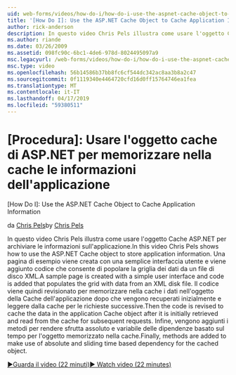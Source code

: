```yaml
---
uid: web-forms/videos/how-do-i/how-do-i-use-the-aspnet-cache-object-to-cache-application-information
title: '[How Do I]: Use the ASP.NET Cache Object to Cache Application Information | Microsoft Docs'
author: rick-anderson
description: In questo video Chris Pels illustra come usare l'oggetto Cache ASP.NET per archiviare le informazioni sull'applicazione. Una pagina di esempio viene creata con una semplice interfaccia utente un...
ms.author: riande
ms.date: 03/26/2009
ms.assetid: 098fc90c-6bc1-4de6-978d-8024495097a9
msc.legacyurl: /web-forms/videos/how-do-i/how-do-i-use-the-aspnet-cache-object-to-cache-application-information
msc.type: video
ms.openlocfilehash: 56b14586b37bb8fc6cf544dc342ac8aa3b8a2c47
ms.sourcegitcommit: 0f1119340e4464720cfd16d0ff15764746ea1fea
ms.translationtype: MT
ms.contentlocale: it-IT
ms.lasthandoff: 04/17/2019
ms.locfileid: "59380511"
---
```

# <a name="how-do-i-use-the-aspnet-cache-object-to-cache-application-information"></a>[Procedura]: Usare l'oggetto cache di ASP.NET per memorizzare nella cache le informazioni dell'applicazione
[How Do I]: Use the ASP.NET Cache Object to Cache Application Information

<span data-ttu-id="dd99c-104">da [Chris Pels](https://twitter.com/chrispels)</span><span class="sxs-lookup"><span data-stu-id="dd99c-104">by [Chris Pels](https://twitter.com/chrispels)</span></span>

<span data-ttu-id="dd99c-105">In questo video Chris Pels illustra come usare l'oggetto Cache ASP.NET per archiviare le informazioni sull'applicazione.</span><span class="sxs-lookup"><span data-stu-id="dd99c-105">In this video Chris Pels shows how to use the ASP.NET Cache object to store application information.</span></span> <span data-ttu-id="dd99c-106">Una pagina di esempio viene creata con una semplice interfaccia utente e viene aggiunto codice che consente di popolare la griglia dei dati da un file di disco XML.</span><span class="sxs-lookup"><span data-stu-id="dd99c-106">A sample page is created with a simple user interface and code is added that populates the grid with data from an XML disk file.</span></span> <span data-ttu-id="dd99c-107">Il codice viene quindi revisionato per memorizzare nella cache i dati nell'oggetto della Cache dell'applicazione dopo che vengono recuperati inizialmente e leggere dalla cache per le richieste successive.</span><span class="sxs-lookup"><span data-stu-id="dd99c-107">Then the code is revised to cache the data in the application Cache object after it is initially retrieved and read from the cache for subsequent requests.</span></span> <span data-ttu-id="dd99c-108">Infine, vengono aggiunti i metodi per rendere sfrutta assoluto e variabile delle dipendenze basato sul tempo per l'oggetto memorizzato nella cache.</span><span class="sxs-lookup"><span data-stu-id="dd99c-108">Finally, methods are added to make use of absolute and sliding time based dependency for the cached object.</span></span>

[<span data-ttu-id="dd99c-109">&#9654;Guarda il video (22 minuti)</span><span class="sxs-lookup"><span data-stu-id="dd99c-109">&#9654; Watch video (22 minutes)</span></span>](https://channel9.msdn.com/Blogs/ASP-NET-Site-Videos/how-do-i-use-the-aspnet-cache-object-to-cache-application-information)
